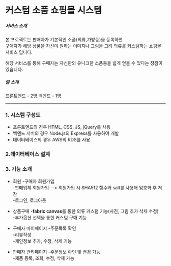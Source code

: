 커스텀 소품 쇼핑몰 시스템
===

##### 서비스 소개

본 프로젝트는 판매자가 기본적인 소품(의류,가방등)을 등록하면    
구매자가 해당 상품을 자신이 원하는 이미지나 그림을 그려 의류를 커스텀하는 쇼핑몰 서비스 입니다.

해당 서비스를 통해 구매자는 자신만의 유니크한 소품등을 쉽게 얻을 수 있다는 장점이 있습니다. 

##### 팀 소개
프론트엔드 - 2명
백엔드 - 1명

---

### 1. 시스템 구성도
* 프론트엔드의 경우 HTML, CSS, JS, jQuery를 사용
* 백엔드 서버의 경우 Node.js의 Express를 사용하여 개발
* 데이터베이스의 경우 AWS의 RDS를 사용

### 2.데이터베이스 설계


### 3. 기능 소개
* 회원
-구매자 회원가입   
-판매업체 회원가입  --> 회원가입 시 SHA512 함수와 salt를 사용해 암호화 후 저장   
-로그인, 로그아웃 

* 상품구매
-**fabric canvas**를 통한 의류 커스텀 기능(사진, 그림 추가 삭제 수정)   
-추가옵션 선택을 통한 커스텀 구매 기능   

* 구매자 마이페이지
-주문목록 확인   
-리뷰작성   
-개인정보 추가, 수정, 삭제 기능   

* 판매자 관리페이지
-주문정보 확인 및 변경 가능   
-제품 등록, 조회, 수정, 삭제 가능
